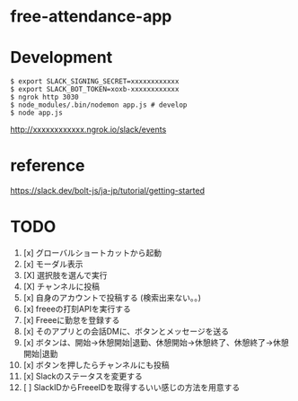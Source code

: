 # free-attendance-app



# Development

```
$ export SLACK_SIGNING_SECRET=xxxxxxxxxxxx
$ export SLACK_BOT_TOKEN=xoxb-xxxxxxxxxxxx
$ ngrok http 3030
$ node_modules/.bin/nodemon app.js # develop
$ node app.js
```

http://xxxxxxxxxxxx.ngrok.io/slack/events

# reference

https://slack.dev/bolt-js/ja-jp/tutorial/getting-started


# TODO

1. [x] グローバルショートカットから起動
2. [x] モーダル表示
3. [X] 選択肢を選んで実行
3. [X] チャンネルに投稿
4. [x] 自身のアカウントで投稿する (検索出来ない。。)
5. [x] freeeの打刻APIを実行する
6. [x] Freeeに勤怠を登録する
7. [x] そのアプリとの会話DMに、ボタンとメッセージを送る
8. [x] ボタンは、開始→休憩開始|退勤、休憩開始→休憩終了、休憩終了→休憩開始|退勤
9. [x] ボタンを押したらチャンネルにも投稿
10. [x] Slackのステータスを変更する
11. [ ] SlackIDからFreeeIDを取得するいい感じの方法を用意する
